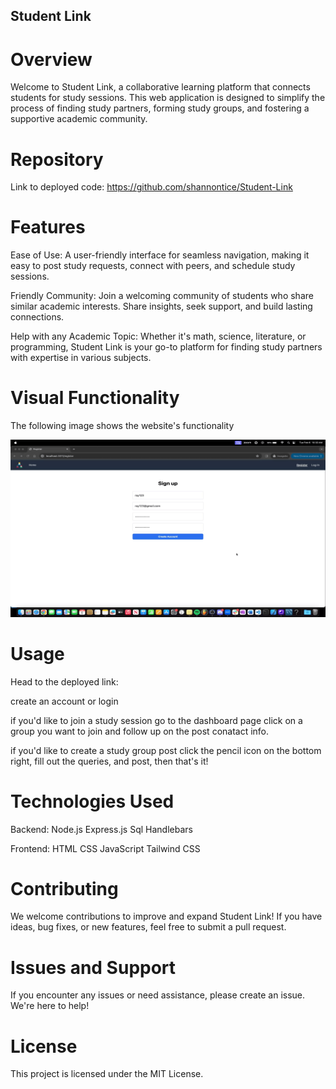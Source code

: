 ## Student Link

# Overview
Welcome to Student Link, a collaborative learning platform that connects students for study sessions. This web application is designed to simplify the process of finding study partners, forming study groups, and fostering a supportive academic community.

# Repository
Link to deployed code: https://github.com/shannontice/Student-Link

# Features
Ease of Use: A user-friendly interface for seamless navigation, making it easy to post study requests, connect with peers, and schedule study sessions.

Friendly Community: Join a welcoming community of students who share similar academic interests. Share insights, seek support, and build lasting connections.

Help with any Academic Topic: Whether it's math, science, literature, or programming, Student Link is your go-to platform for finding study partners with expertise in various subjects.

# Visual Functionality
The following image shows the website's functionality

![Project 2 demo gif.](./public/assets/images/Project%202%20demo%20gif.gif) 

# Usage
Head to the deployed link: 

create an account or login

if you'd like to join a study session go to the dashboard page click on a group you want to join and follow up on the post conatact info.

if you'd like to create a study group post click the pencil icon on the bottom right, fill out the queries, and post, then that's it!

# Technologies Used
Backend:
Node.js
Express.js
Sql
Handlebars

Frontend:
HTML
CSS
JavaScript
Tailwind CSS

# Contributing
We welcome contributions to improve and expand Student Link! If you have ideas, bug fixes, or new features, feel free to submit a pull request.

# Issues and Support
If you encounter any issues or need assistance, please create an issue. We're here to help!

# License
This project is licensed under the MIT License.